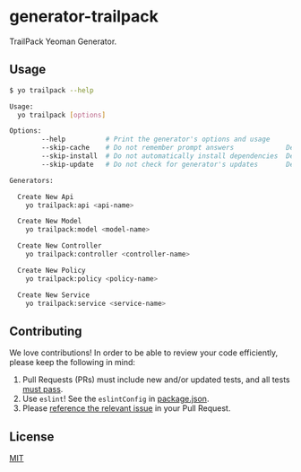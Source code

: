 # generator-trailpack

TrailPack Yeoman Generator.

## Usage
```sh
$ yo trailpack --help

Usage:
  yo trailpack [options] 

Options:
        --help          # Print the generator's options and usage
        --skip-cache    # Do not remember prompt answers             Default: false
        --skip-install  # Do not automatically install dependencies  Default: false
        --skip-update   # Do not check for generator's updates       Default: false

Generators:

  Create New Api
    yo trailpack:api <api-name>

  Create New Model
    yo trailpack:model <model-name>

  Create New Controller
    yo trailpack:controller <controller-name>

  Create New Policy
    yo trailpack:policy <policy-name>

  Create New Service
    yo trailpack:service <service-name>
```

## Contributing
We love contributions! In order to be able to review your code efficiently,
please keep the following in mind:

1. Pull Requests (PRs) must include new and/or updated tests, and all tests [must pass](https://travis-ci.org/trailsjs/generator-trailpack).
2. Use `eslint`! See the `eslintConfig` in [package.json](./package.json).
3. Please [reference the relevant issue](https://github.com/blog/1506-closing-issues-via-pull-requests) in your Pull Request.

## License
[MIT](./LICENSE)
